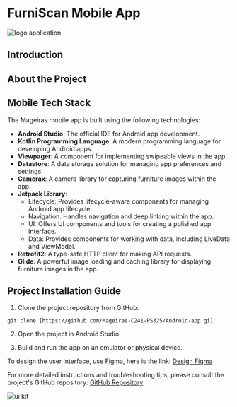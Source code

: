 # FurniScan Mobile App

<img
src=""
alt="logo application">

## Introduction


## About the Project

## Mobile Tech Stack
The Mageiras mobile app is built using the following technologies:

- **Android Studio**: The official IDE for Android app development.
- **Kotlin Programming Language**: A modern programming language for developing Android apps.
- **Viewpager**: A component for implementing swipeable views in the app.
- **Datastore**: A data storage solution for managing app preferences and settings.
- **Camerax**: A camera library for capturing furniture images within the app.
- **Jetpack Library**:
  - Lifecycle: Provides lifecycle-aware components for managing Android app lifecycle.
  - Navigation: Handles navigation and deep linking within the app.
  - UI: Offers UI components and tools for creating a polished app interface.
  - Data: Provides components for working with data, including LiveData and ViewModel.
- **Retrofit2**: A type-safe HTTP client for making API requests.
- **Glide**: A powerful image loading and caching library for displaying furniture images in the app.


## Project Installation Guide

1. Clone the project repository from GitHub:
```
git clone [https://github.com/Mageiras-C241-PS325/Android-app.gi]
```
2. Open the project in Android Studio.

3. Build and run the app on an emulator or physical device.

To design the user interface, use Figma, here is the link:
[Design Figma](https://www.figma.com/design/WtNzSTaRuFo66HTXLkBdt2/Bangkit-Capstone-Project-Design?node-id=0-1&t=Sr92uONLyiNNLBaE-0)

For more detailed instructions and troubleshooting tips, please consult the project's GitHub repository:
[GitHub Repository](https://github.com/Mageiras-C241-PS325/Android-app)


<img
src=""
alt="ui kit">
